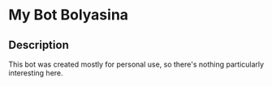 # My Bot Bolyasina

## Description

This bot was created mostly for personal use, so there's nothing particularly interesting here.